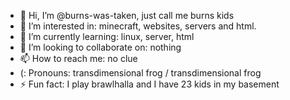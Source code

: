 - 👋 Hi, I’m @burns-was-taken, just call me burns kids
- 👀 I’m interested in: minecraft, websites, servers and html.
- 🌱 I’m currently learning: linux, server, html
- 💞️ I’m looking to collaborate on: nothing
- 📫 How to reach me: no clue
- (: Pronouns: transdimensional frog / transdimensional frog
- ⚡ Fun fact: I play brawlhalla and I have 23 kids in my basement

<!---
burns-was-taken/burns-was-taken is a ✨ special ✨ repository because its `README.md` (this file) appears on your GitHub profile.
You can click the Preview link to take a look at your changes.
--->
